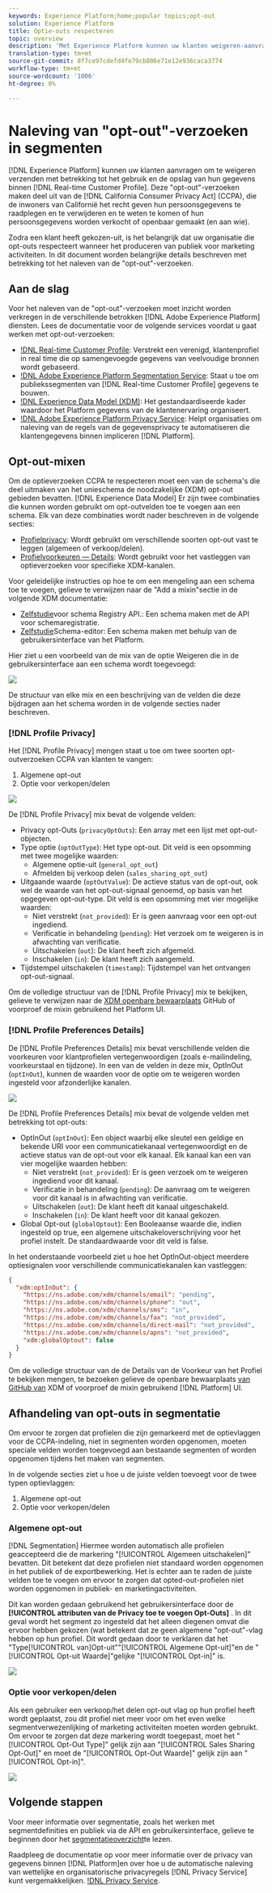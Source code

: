 ```yaml
---
keywords: Experience Platform;home;popular topics;opt-out
solution: Experience Platform
title: Optie-outs respecteren
topic: overview
description: 'Met Experience Platform kunnen uw klanten weigeren-aanvragen betreffende het gebruik en de opslag van hun gegevens verzenden binnen het realtime profiel van de klant]. Deze "opt-out"-verzoeken maken deel uit van de California Consumer Privacy Act (CCPA), die de inwoners van Californië het recht geeft toegang te krijgen tot hun persoonsgegevens en deze te verwijderen en te weten of hun persoonsgegevens worden verkocht of openbaar gemaakt (en aan wie). '
translation-type: tm+mt
source-git-commit: 8f7ce97cdefd4fe79cb806e71e12e936caca3774
workflow-type: tm+mt
source-wordcount: '1006'
ht-degree: 0%

---
```



# Naleving van &quot;opt-out&quot;-verzoeken in segmenten

[!DNL Experience Platform] kunnen uw klanten aanvragen om te weigeren verzenden met betrekking tot het gebruik en de opslag van hun gegevens binnen [!DNL Real-time Customer Profile]. Deze &quot;opt-out&quot;-verzoeken maken deel uit van de [!DNL California Consumer Privacy Act] (CCPA), die de inwoners van Californië het recht geven hun persoonsgegevens te raadplegen en te verwijderen en te weten te komen of hun persoonsgegevens worden verkocht of openbaar gemaakt (en aan wie).

Zodra een klant heeft gekozen-uit, is het belangrijk dat uw organisatie die opt-outs respecteert wanneer het produceren van publiek voor marketing activiteiten. In dit document worden belangrijke details beschreven met betrekking tot het naleven van de &quot;opt-out&quot;-verzoeken.

## Aan de slag

Voor het naleven van de &quot;opt-out&quot;-verzoeken moet inzicht worden verkregen in de verschillende betrokken [!DNL Adobe Experience Platform] diensten. Lees de documentatie voor de volgende services voordat u gaat werken met opt-out-verzoeken:

- [!DNL Real-time Customer Profile](../profile/home.md): Verstrekt een verenigd, klantenprofiel in real time die op samengevoegde gegevens van veelvoudige bronnen wordt gebaseerd.
- [!DNL Adobe Experience Platform Segmentation Service](./home.md): Staat u toe om publiekssegmenten van [!DNL Real-time Customer Profile] gegevens te bouwen.
- [!DNL Experience Data Model (XDM)](../xdm/home.md): Het gestandaardiseerde kader waardoor het Platform gegevens van de klantenervaring organiseert.
- [!DNL Adobe Experience Platform Privacy Service](../privacy-service/home.md): Helpt organisaties om naleving van de regels van de gegevensprivacy te automatiseren die klantengegevens binnen impliceren [!DNL Platform].

## Opt-out-mixen

Om de optieverzoeken CCPA te respecteren moet een van de schema&#39;s die deel uitmaken van het unieschema de noodzakelijke (XDM) opt-out gebieden bevatten. [!DNL Experience Data Model] Er zijn twee combinaties die kunnen worden gebruikt om opt-outvelden toe te voegen aan een schema. Elk van deze combinaties wordt nader beschreven in de volgende secties:

- [Profielprivacy](#profile-privacy): Wordt gebruikt om verschillende soorten opt-out vast te leggen (algemeen of verkoop/delen).
- [Profielvoorkeuren — Details](#profile-preferences-details): Wordt gebruikt voor het vastleggen van optieverzoeken voor specifieke XDM-kanalen.

Voor geleidelijke instructies op hoe te om een mengeling aan een schema toe te voegen, gelieve te verwijzen naar de &quot;Add a mixin&quot;sectie in de volgende XDM documentatie:
- [Zelfstudie](../xdm/api/getting-started.md)voor schema Registry API.: Een schema maken met de API voor schemaregistratie.
- [Zelfstudie](../xdm/tutorials/create-schema-ui.md)Schema-editor: Een schema maken met behulp van de gebruikersinterface van het Platform.

Hier ziet u een voorbeeld van de mix van de optie Weigeren die in de gebruikersinterface aan een schema wordt toegevoegd:

![](images/opt-outs/opt-out-mixins-user-interface.png)

De structuur van elke mix en een beschrijving van de velden die deze bijdragen aan het schema worden in de volgende secties nader beschreven.

### [!DNL Profile Privacy]

Het [!DNL Profile Privacy] mengen staat u toe om twee soorten opt-outverzoeken CCPA van klanten te vangen:

1. Algemene opt-out
2. Optie voor verkopen/delen

![](images/opt-outs/profile-privacy.png)

De [!DNL Profile Privacy] mix bevat de volgende velden:

- Privacy opt-Outs (`privacyOptOuts`): Een array met een lijst met opt-out-objecten.
- Type optie (`optOutType`): Het type opt-out. Dit veld is een opsomming met twee mogelijke waarden:
   - Algemene optie-uit (`general_opt_out`)
   - Afmelden bij verkoop delen (`sales_sharing_opt_out`)
- Uitgaande waarde (`optOutValue`): De actieve status van de opt-out, ook wel de waarde van het opt-out-signaal genoemd, op basis van het opgegeven opt-out-type. Dit veld is een opsomming met vier mogelijke waarden:
   - Niet verstrekt (`not_provided`): Er is geen aanvraag voor een opt-out ingediend.
   - Verificatie in behandeling (`pending`): Het verzoek om te weigeren is in afwachting van verificatie.
   - Uitschakelen (`out`): De klant heeft zich afgemeld.
   - Inschakelen (`in`): De klant heeft zich aangemeld.
- Tijdstempel uitschakelen (`timestamp`): Tijdstempel van het ontvangen opt-out-signaal.

Om de volledige structuur van de [!DNL Profile Privacy] mix te bekijken, gelieve te verwijzen naar de [XDM openbare bewaarplaats](https://github.com/adobe/xdm/blob/master/schemas/context/profile-privacy.schema.json) GitHub of voorproef de mixin gebruikend het Platform UI.

### [!DNL Profile Preferences Details]

De [!DNL Profile Preferences Details] mix bevat verschillende velden die voorkeuren voor klantprofielen vertegenwoordigen (zoals e-mailindeling, voorkeurstaal en tijdzone). In een van de velden in deze mix, OptInOut (`optInOut`), kunnen de waarden voor de optie om te weigeren worden ingesteld voor afzonderlijke kanalen.

![](images/opt-outs/profile-preferences-details.png)

De [!DNL Profile Preferences Details] mix bevat de volgende velden met betrekking tot opt-outs:

- OptInOut (`optInOut`): Een object waarbij elke sleutel een geldige en bekende URI voor een communicatiekanaal vertegenwoordigt en de actieve status van de opt-out voor elk kanaal. Elk kanaal kan een van vier mogelijke waarden hebben:
   - Niet verstrekt (`not_provided`): Er is geen verzoek om te weigeren ingediend voor dit kanaal.
   - Verificatie in behandeling (`pending`): De aanvraag om te weigeren voor dit kanaal is in afwachting van verificatie.
   - Uitschakelen (`out`): De klant heeft dit kanaal uitgeschakeld.
   - Inschakelen (`in`): De klant heeft voor dit kanaal gekozen.
- Global Opt-out (`globalOptout`): Een Booleaanse waarde die, indien ingesteld op true, een algemene uitschakeloverschrijving voor het profiel instelt. De standaardwaarde voor dit veld is false.

In het onderstaande voorbeeld ziet u hoe het OptInOut-object meerdere optiesignalen voor verschillende communicatiekanalen kan vastleggen:

```json
{
  "xdm:optInOut": {
    "https://ns.adobe.com/xdm/channels/email": "pending",
    "https://ns.adobe.com/xdm/channels/phone": "out",
    "https://ns.adobe.com/xdm/channels/sms": "in",
    "https://ns.adobe.com/xdm/channels/fax": "not_provided",
    "https://ns.adobe.com/xdm/channels/direct-mail": "not_provided",
    "https://ns.adobe.com/xdm/channels/apns": "not_provided",
    "xdm:globalOptout": false
  }
}
```

Om de volledige structuur van de de Details van de Voorkeur van het Profiel te bekijken mengen, te bezoeken gelieve de openbare bewaarplaats [van GitHub van](https://github.com/adobe/xdm/blob/master/schemas/context/profile-preferences-details.schema.json) XDM of voorproef de mixin gebruikend [!DNL Platform] UI.

## Afhandeling van opt-outs in segmentatie

Om ervoor te zorgen dat profielen die zijn gemarkeerd met de optievlaggen voor de CCPA-indeling, niet in segmenten worden opgenomen, moeten speciale velden worden toegevoegd aan bestaande segmenten of worden opgenomen tijdens het maken van segmenten.

In de volgende secties ziet u hoe u de juiste velden toevoegt voor de twee typen optievlaggen:
1. Algemene opt-out
2. Optie voor verkopen/delen

### Algemene opt-out

[!DNL Segmentation] Hiermee worden automatisch alle profielen geaccepteerd die de markering &quot;[!UICONTROL Algemeen uitschakelen]&quot; bevatten. Dit betekent dat deze profielen niet standaard worden opgenomen in het publiek of de exportbewerking. Het is echter aan te raden de juiste velden toe te voegen om ervoor te zorgen dat opted-out-profielen niet worden opgenomen in publiek- en marketingactiviteiten.

Dit kan worden gedaan gebruikend het gebruikersinterface door de **[!UICONTROL attributen van de Privacy toe te voegen Opt-Outs]** . In dit geval wordt het segment zo ingesteld dat het alleen diegenen omvat die ervoor hebben gekozen (wat betekent dat ze geen algemene &quot;opt-out&quot;-vlag hebben op hun profiel. Dit wordt gedaan door te verklaren dat het &quot;Type[!UICONTROL van]Opt-uit&quot;&quot;[!UICONTROL Algemene Opt-uit]&quot;en de &quot;[!UICONTROL Opt-uit Waarde]&quot;gelijke &quot;[!UICONTROL Opt-in]&quot; is.

![](images/opt-outs/segment-general-opt-out.png)

### Optie voor verkopen/delen

Als een gebruiker een verkoop/het delen opt-out vlag op hun profiel heeft wordt geplaatst, zou dit profiel niet meer voor om het even welke segmentverwezenlijking of marketing activiteiten moeten worden gebruikt. Om ervoor te zorgen dat deze markering wordt toegepast, moet het &quot;[!UICONTROL Opt-Out Type]&quot; gelijk zijn aan &quot;[!UICONTROL Sales Sharing Opt-Out]&quot; en moet de &quot;[!UICONTROL Opt-Out Waarde]&quot; gelijk zijn aan &quot;[!UICONTROL Opt-in]&quot;.

![](images/opt-outs/segment-sales-sharing-opt-out.png)

<!-- ### Overriding default exclusions

In some instances, such as building a segment of people who have opted out, it may be necessary to override the default exclusion of opted-out profiles. This override can be done via the API or in the Segment Builder user interface. -->

## Volgende stappen

Voor meer informatie over segmentatie, zoals het werken met segmentdefinities en publiek via de API en gebruikersinterface, gelieve te beginnen door het [segmentatieoverzicht](./home.md)te lezen.

Raadpleeg de documentatie op voor meer informatie over de privacy van gegevens binnen [!DNL Platform]en over hoe u de automatische naleving van wettelijke en organisatorische privacyregels [!DNL Privacy Service] kunt vergemakkelijken. [!DNL Privacy Service](../privacy-service/home.md).
